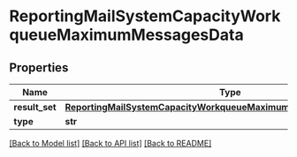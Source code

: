 # ReportingMailSystemCapacityWorkqueueMaximumMessagesData

## Properties
Name | Type | Description | Notes
------------ | ------------- | ------------- | -------------
**result_set** | [**ReportingMailSystemCapacityWorkqueueMaximumMessagesDataResultSet**](ReportingMailSystemCapacityWorkqueueMaximumMessagesDataResultSet.md) |  | [optional] 
**type** | **str** |  | [optional] 

[[Back to Model list]](../README.md#documentation-for-models) [[Back to API list]](../README.md#documentation-for-api-endpoints) [[Back to README]](../README.md)

